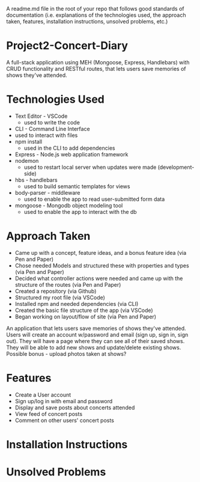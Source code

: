 A readme.md file in the root of your repo that follows good standards of documentation (i.e. explanations of the technologies used, the approach taken, features, installation instructions, unsolved problems, etc.)

# Project2-Concert-Diary
A full-stack application using MEH (Mongoose, Express, Handlebars) with CRUD functionality and RESTful routes, that lets users save memories of shows they've attended.

# Technologies Used
* Text Editor - VSCode
  * used to write the code
*  CLI - Command Line Interface
  * used to interact with files
* npm install
  * used in the CLI to add dependencies
* Express - Node.js web application framework
* nodemon
  * used to restart local server when updates were made (development-side)
* hbs - handlebars
  * used to build semantic templates for views
* body-parser - middleware
  * used to enable the app to read user-submitted form data
* mongoose - Mongodb object modeling tool
  * used to enable the app to interact with the db

# Approach Taken
* Came up with a concept, feature ideas, and a bonus feature idea (via Pen and Paper)
* Chose needed Models and structured these with properties and types (via Pen and Paper)
* Decided what controller actions were needed and came up with the structure of the routes (via Pen and Paper)
* Created a repository (via Github)
* Structured my root file (via VSCode)
* Installed npm and needed dependencies (via CLI)
* Created the basic file structure of the app (via VSCode)
* Began working on layout/flow of site (via Pen and Paper)

An application that lets users save memories of shows they've attended.  
Users will create an account w/password and email (sign up, sign in, sign out).  They will have a page where they can see all of their saved shows.  They will be able to add new shows and update/delete existing shows.
Possible bonus - upload photos taken at shows?

# Features
* Create a User account
* Sign up/log in with email and password
* Display and save posts about concerts attended
* View feed of concert posts
* Comment on other users' concert posts

# Installation Instructions

# Unsolved Problems
